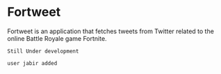 # Fortweet

Fortweet is an application that fetches tweets from Twitter related to the online Battle Royale game Fortnite.

``` Still Under development ```

``` user jabir added ```
